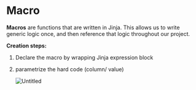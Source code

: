 # Macro

**Macros** are functions that are written in Jinja. This allows us to write generic logic once, and then reference that logic throughout our project.

**Creation steps:**

1. Declare the macro by wrapping Jinja expression block
2. parametrize the hard code (column/ value)
    
    ![Untitled](Macro%20c8445660c9d44d839669011cdcf04b6f/Untitled.png)